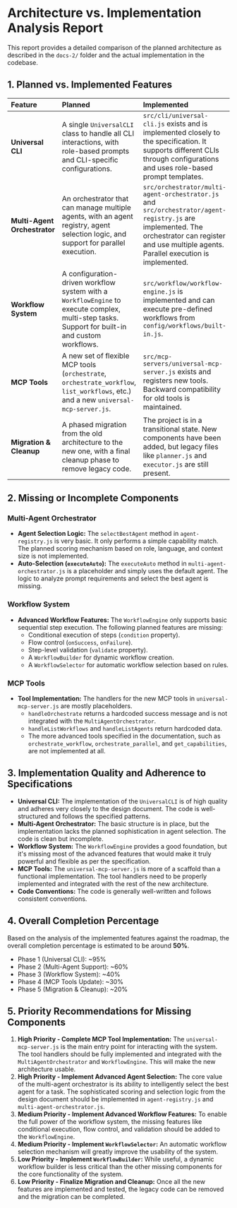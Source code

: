 # Architecture vs. Implementation Analysis Report

This report provides a detailed comparison of the planned architecture as described in the `docs-2/` folder and the actual implementation in the codebase.

## 1. Planned vs. Implemented Features

| Feature | Planned | Implemented | Status |
| :--- | :--- | :--- | :--- |
| **Universal CLI** | A single `UniversalCLI` class to handle all CLI interactions, with role-based prompts and CLI-specific configurations. | `src/cli/universal-cli.js` exists and is implemented closely to the specification. It supports different CLIs through configurations and uses role-based prompt templates. | ✅ **Completed** |
| **Multi-Agent Orchestrator** | An orchestrator that can manage multiple agents, with an agent registry, agent selection logic, and support for parallel execution. | `src/orchestrator/multi-agent-orchestrator.js` and `src/orchestrator/agent-registry.js` are implemented. The orchestrator can register and use multiple agents. Parallel execution is implemented. | 🟡 **Partially Completed** |
| **Workflow System** | A configuration-driven workflow system with a `WorkflowEngine` to execute complex, multi-step tasks. Support for built-in and custom workflows. | `src/workflow/workflow-engine.js` is implemented and can execute pre-defined workflows from `config/workflows/built-in.js`. | 🟡 **Partially Completed** |
| **MCP Tools** | A new set of flexible MCP tools (`orchestrate`, `orchestrate_workflow`, `list_workflows`, etc.) and a new `universal-mcp-server.js`. | `src/mcp-servers/universal-mcp-server.js` exists and registers new tools. Backward compatibility for old tools is maintained. | 🟡 **Partially Completed** |
| **Migration & Cleanup** | A phased migration from the old architecture to the new one, with a final cleanup phase to remove legacy code. | The project is in a transitional state. New components have been added, but legacy files like `planner.js` and `executor.js` are still present. | ⏳ **In Progress** |

## 2. Missing or Incomplete Components

### Multi-Agent Orchestrator
*   **Agent Selection Logic:** The `selectBestAgent` method in `agent-registry.js` is very basic. It only performs a simple capability match. The planned scoring mechanism based on role, language, and context size is not implemented.
*   **Auto-Selection (`executeAuto`):** The `executeAuto` method in `multi-agent-orchestrator.js` is a placeholder and simply uses the default agent. The logic to analyze prompt requirements and select the best agent is missing.

### Workflow System
*   **Advanced Workflow Features:** The `WorkflowEngine` only supports basic sequential step execution. The following planned features are missing:
    *   Conditional execution of steps (`condition` property).
    *   Flow control (`onSuccess`, `onFailure`).
    *   Step-level validation (`validate` property).
    *   A `WorkflowBuilder` for dynamic workflow creation.
    *   A `WorkflowSelector` for automatic workflow selection based on rules.

### MCP Tools
*   **Tool Implementation:** The handlers for the new MCP tools in `universal-mcp-server.js` are mostly placeholders.
    *   `handleOrchestrate` returns a hardcoded success message and is not integrated with the `MultiAgentOrchestrator`.
    *   `handleListWorkflows` and `handleListAgents` return hardcoded data.
    *   The more advanced tools specified in the documentation, such as `orchestrate_workflow`, `orchestrate_parallel`, and `get_capabilities`, are not implemented at all.

## 3. Implementation Quality and Adherence to Specifications

*   **Universal CLI:** The implementation of the `UniversalCLI` is of high quality and adheres very closely to the design document. The code is well-structured and follows the specified patterns.
*   **Multi-Agent Orchestrator:** The basic structure is in place, but the implementation lacks the planned sophistication in agent selection. The code is clean but incomplete.
*   **Workflow System:** The `WorkflowEngine` provides a good foundation, but it's missing most of the advanced features that would make it truly powerful and flexible as per the specification.
*   **MCP Tools:** The `universal-mcp-server.js` is more of a scaffold than a functional implementation. The tool handlers need to be properly implemented and integrated with the rest of the new architecture.
*   **Code Conventions:** The code is generally well-written and follows consistent conventions.

## 4. Overall Completion Percentage

Based on the analysis of the implemented features against the roadmap, the overall completion percentage is estimated to be around **50%**.

*   Phase 1 (Universal CLI): ~95%
*   Phase 2 (Multi-Agent Support): ~60%
*   Phase 3 (Workflow System): ~40%
*   Phase 4 (MCP Tools Update): ~30%
*   Phase 5 (Migration & Cleanup): ~20%

## 5. Priority Recommendations for Missing Components

1.  **High Priority - Complete MCP Tool Implementation:** The `universal-mcp-server.js` is the main entry point for interacting with the system. The tool handlers should be fully implemented and integrated with the `MultiAgentOrchestrator` and `WorkflowEngine`. This will make the new architecture usable.
2.  **High Priority - Implement Advanced Agent Selection:** The core value of the multi-agent orchestrator is its ability to intelligently select the best agent for a task. The sophisticated scoring and selection logic from the design document should be implemented in `agent-registry.js` and `multi-agent-orchestrator.js`.
3.  **Medium Priority - Implement Advanced Workflow Features:** To enable the full power of the workflow system, the missing features like conditional execution, flow control, and validation should be added to the `WorkflowEngine`.
4.  **Medium Priority - Implement `WorkflowSelector`:** An automatic workflow selection mechanism will greatly improve the usability of the system.
5.  **Low Priority - Implement `WorkflowBuilder`:** While useful, a dynamic workflow builder is less critical than the other missing components for the core functionality of the system.
6.  **Low Priority - Finalize Migration and Cleanup:** Once all the new features are implemented and tested, the legacy code can be removed and the migration can be completed.
